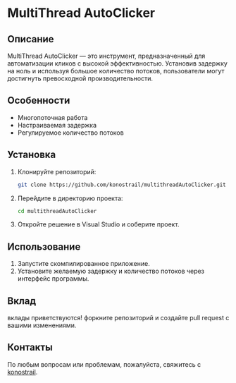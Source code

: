 # MultiThread AutoClicker

## Описание
MultiThread AutoClicker — это инструмент, предназначенный для автоматизации кликов с высокой эффективностью. Установив задержку на ноль и используя большое количество потоков, пользователи могут достигнуть превосходной производительности.

## Особенности
- Многопоточная работа
- Настраиваемая задержка
- Регулируемое количество потоков

## Установка
1. Клонируйте репозиторий:
    ```sh
    git clone https://github.com/konostrail/multithreadAutoClicker.git
    ```
2. Перейдите в директорию проекта:
    ```sh
    cd multithreadAutoClicker
    ```
3. Откройте решение в Visual Studio и соберите проект.

## Использование
1. Запустите скомпилированное приложение.
2. Установите желаемую задержку и количество потоков через интерфейс программы.

## Вклад
вклады приветствуются! форкните репозиторий и создайте pull request с вашими изменениями.

## Контакты
По любым вопросам или проблемам, пожалуйста, свяжитесь с [konostrail](https://github.com/konostrail).
